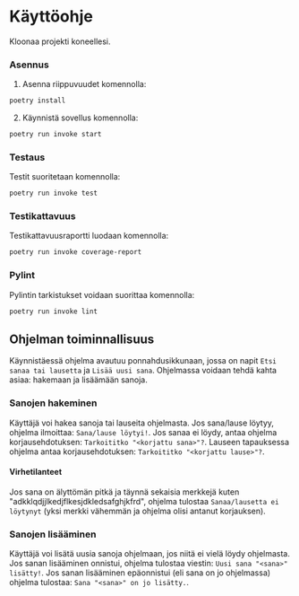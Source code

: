 # Käyttöohje

Kloonaa projekti koneellesi.

### Asennus

1. Asenna riippuvuudet komennolla:

```bash
poetry install
```

2. Käynnistä sovellus komennolla:

```bash
poetry run invoke start
```

### Testaus

Testit suoritetaan komennolla:

```bash
poetry run invoke test
```

### Testikattavuus

Testikattavuusraportti luodaan komennolla:

```bash
poetry run invoke coverage-report
```

### Pylint

Pylintin tarkistukset voidaan suorittaa komennolla:

```bash
poetry run invoke lint
```

## Ohjelman toiminnallisuus

Käynnistäessä ohjelma avautuu ponnahdusikkunaan, jossa on napit `Etsi sanaa tai lausetta` ja `Lisää uusi sana`. Ohjelmassa voidaan tehdä kahta asiaa: hakemaan ja lisäämään sanoja.

### Sanojen hakeminen

Käyttäjä voi hakea sanoja tai lauseita ohjelmasta. Jos sana/lause löytyy, ohjelma ilmoittaa: `Sana/lause löytyi!`. Jos sanaa ei löydy, antaa ohjelma korjausehdotuksen: `Tarkoititko "<korjattu sana>"?`. Lauseen tapauksessa ohjelma antaa korjausehdotuksen: `Tarkoititko "<korjattu lause>"?`.

#### Virhetilanteet

Jos sana on älyttömän pitkä ja täynnä sekaisia merkkejä kuten "adkklqdjjlkedjflkesjdkledsafghjkfrd", ohjelma tulostaa `Sanaa/lausetta ei löytynyt` (yksi merkki vähemmän ja ohjelma olisi antanut korjauksen).

### Sanojen lisääminen

Käyttäjä voi lisätä uusia sanoja ohjelmaan, jos niitä ei vielä löydy ohjelmasta. Jos sanan lisääminen onnistui, ohjelma tulostaa viestin: `Uusi sana "<sana>" lisätty!`. Jos sanan lisääminen epäonnistui (eli sana on jo ohjelmassa) ohjelma tulostaa: `Sana "<sana>" on jo lisätty.`.
